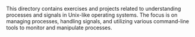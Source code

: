 This directory contains exercises and projects related to understanding processes and signals in Unix-like operating systems. The focus is on managing processes, handling signals, and utilizing various command-line tools to monitor and manipulate processes.
